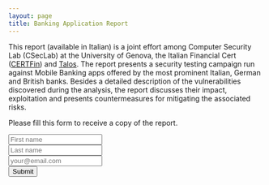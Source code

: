 ```yaml
---
layout: page
title: Banking Application Report
---
```


This report (available in Italian) is a joint effort among Computer Security Lab (CSecLab) at the University of Genova, the Italian Financial Cert ([CERTFin](https://www.certfin.it/)) and [Talos](https://www.talos-sec.com/).
The report presents a security testing campaign run against Mobile Banking apps offered by the most prominent Italian, German and British banks.
Besides a detailed description of the vulnerabilities discovered during the analysis, the report discusses their impact, exploitation and presents countermeasures for mitigating the associated risks.

Please fill this form to receive a copy of the report.

<form style="margin: 0 auto;" action="https://cseclab-mailing-list.herokuapp.com/" method="POST">
    <input type="text" name="first_name" placeholder="First name" required><br/>
    <input type="text" name="last_name" placeholder="Last name" required><br/>
    <input type="email" name="email" placeholder="your@email.com" required><br/>
    <button type="submit">Submit</button>
</form>
